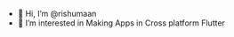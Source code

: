 - 👋 Hi, I’m @rishumaan
- 👀 I’m interested in  Making Apps in Cross platform Flutter 

<!---
rishumaan/rishumaan is a ✨ special ✨ repository because its `README.md` (this file) appears on your GitHub profile.
You can click the Preview link to take a look at your changes.
--->
